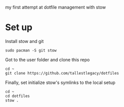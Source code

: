 my first attempt at dotfile management with stow

# Set up

Install stow and git

```
sudo pacman -S git stow
```

Got to the user folder and clone this repo

```
cd ~
git clone https://github.com/tallestlegacy/dotfiles
```

Finally, set initialize stow's symlinks to the local setup

```
cd ~
cd dotfiles
stow .
```
